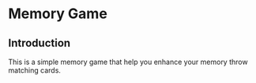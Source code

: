 # Memory Game

## Introduction

This is a simple memory game that help you enhance your memory throw matching cards.
